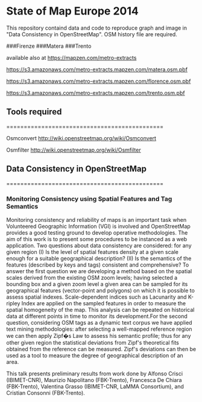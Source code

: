 State of Map  Europe 2014 
================

This repository containd data and  code to reproduce  graph and image in "Data Consistency in OpenStreetMap".
OSM history file  are required.

###Firenze 
###Matera
###Trento

available also at https://mapzen.com/metro-extracts

https://s3.amazonaws.com/metro-extracts.mapzen.com/matera.osm.pbf

https://s3.amazonaws.com/metro-extracts.mapzen.com/florence.osm.pbf

https://s3.amazonaws.com/metro-extracts.mapzen.com/trento.osm.pbf

## Tools required
=============================================



Osmconvert http://wiki.openstreetmap.org/wiki/Osmconvert

Osmfilter  http://wiki.openstreetmap.org/wiki/Osmfilter



## Data Consistency in OpenStreetMap
=============================================

### Monitoring Consistency using Spatial Features and Tag Semantics



Monitoring consistency and reliability of maps is an important task when Volunteered Geographic Information (VGI) is involved and OpenStreetMap provides a good testing ground to develop operative methodologies. The aim of this work is to present some procedures to be instanced as a web application. Two questions about data consistency are considered: for any given region (I) Is the level of spatial features density at a given scale enough for a suitable geographical description? (II) Is the semantics of the features (described by keys and tags) consistent and comprehensive? To answer the first question we are developing a method based on the spatial scales derived from the existing OSM zoom levels; having selected a bounding box and a given zoom level a given area can be sampled for its geographical features (vector-point and polygons) on which it is possible to assess spatial indexes. Scale-dependent indices such as Lacunarity and K-ripley Index are applied on the sampled features in order to measure the spatial homogeneity of the map. This analysis can be repeated on historical data at different points in time to monitor its development.For the second question, considering OSM tags as a dynamic text corpus we have applied text mining methodologies: after selecting a well-mapped reference region we can then apply Zipf�s Law to assess his semantic profile; thus for any other given region the statistical deviations from Zipf's theoretical fits obtained from the reference can be measured. Zipf's deviations can then be used as a tool to measure the degree of geographical description of an area.

This talk presents preliminary results from work done by Alfonso Crisci (IBIMET-CNR), Maurizio Napolitano (FBK-Trento), Francesca De Chiara (FBK-Trento), Valentina Grasso (IBIMET-CNR, LaMMA Consortium), and Cristian Consonni (FBK-Trento). 
